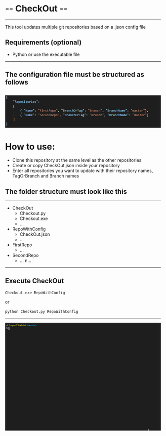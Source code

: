 # -- CheckOut -- 
------------------------------------------
This tool updates multiple git repositories based on a .json config file
## Requirements (optional)
+ Python or use the executable file
------------------------------------------
## The configuration file must be structured as follows
![not found](https://github.com/Soonkz/CheckOut/blob/master/github/config.PNG?raw=true)
------------------------------------------
# How to use:
+ Clone this repository at the same level as the other repositories
+ Create or copy CheckOut.json inside your repository
+ Enter all repositories you want to update with their repository names, TagOrBranch and Branch names

## The folder structure must look like this
------------------------------------------
- CheckOut
  - Checkout.py
  - Checkout.exe
  - ...
- RepoWithConfig
  - CheckOut.json
  - ...
- FirstRepo
  - ...
- SecondRepo
  - ...
n...
------------------------------------------
## Execute CheckOut

```
Checkout.exe RepoWithConfig
```
or 
```
python Checkout.py RepoWithConfig
```
------------------------------------------
![not found](https://github.com/Soonkz/CheckOut/blob/master/github/execute.gif?raw=true)
